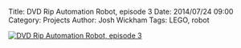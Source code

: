 ﻿Title: DVD Rip Automation Robot, episode 3
Date: 2014/07/24 09:00
Category: Projects
Author: Josh Wickham
Tags: LEGO, robot

[![DVD Rip Automation Robot, episode 3](http://img.youtube.com/vi/4fLJ3ksHY0w/0.jpg)](http://www.youtube.com/watch?v=4fLJ3ksHY0w)

